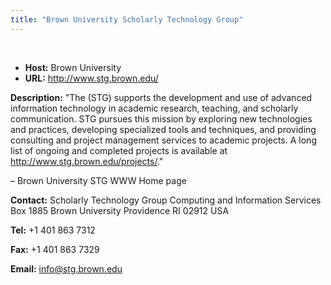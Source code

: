 ```yaml
---
title: "Brown University Scholarly Technology Group"
---
```




 
 


* **Host:** Brown University
* **URL:** <http://www.stg.brown.edu/>


**Description:** "The (STG) supports the development and use of advanced information technology in
 academic research, teaching, and scholarly communication. STG pursues this mission
 by exploring new technologies and practices, developing specialized tools and techniques,
 and providing consulting and project management services to academic projects. A long
 list of ongoing and completed projects is available at <http://www.stg.brown.edu/projects/>."
 
 – Brown University STG WWW Home page
 
 **Contact:** Scholarly Technology Group Computing and Information Services Box 1885 Brown University
 Providence RI 02912 USA
 
 **Tel:** +1 401 863 7312
 
 **Fax:** +1 401 863 7329
 
 **Email:** [info@stg.brown.edu](mailto:info@stg.brown.edu)
